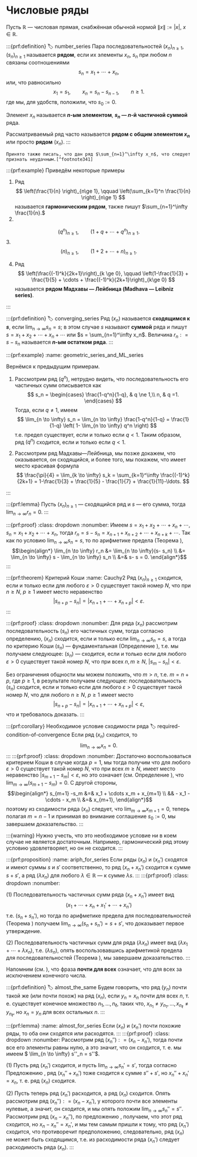 # Числовые ряды

Пусть $\mathbb{R}$ — числовая прямая, снабжённая обычной нормой $\|x \|:= |x|$, $x\in \mathbb{R}.$

:::{prf:definition}
:label: number_series
Пара последовательностей $(x_n)_{n \ge 1}$, $(s_n)_{n \ge 1}$ называется **рядом**, если их элементы $x_n$, $s_n$ при любом $n$ связаны соотношениями
$$
s_n = x_1 + \cdots + x_n,
$$
или, что равносильно
$$
x_1=s_1, \qquad x_n = s_n-s_{n-1}, \qquad n\ge 1.
$$
где мы, для удобств, положили, что $s_0:=0$.

Элемент $x_n$ называется **$n$-ым элементом**, **$s_n$ — $n$-й частичной суммой** ряда. 

Рассматриваемый ряд часто называется **рядом с общим элементом $x_n$** или просто **рядом** $(x_n)$.
:::

```{seealso}
Принято также писать, что дан ряд $\sum_{n=1}^\infty x_n$, что следует признать неудачным.[^footnote341]
```

:::{prf:example} Приведём некоторые примеры

1. Ряд
$$
\left(\frac{1}{n} \right)_{n\ge 1}, \qquad \left(\sum_{k=1}^n \frac{1}{n} \right)_{n\ge 1}
$$
называется **гармоническим рядом**, также пишут $\sum_{n=1}^\infty \frac{1}{n}.$
2.
$$
(q^n)_{n\ge 1},\qquad (1+q+\cdots +q^n)_{n\ge 1}.
$$
3.
$$
(n)_{n \ge 1}, \qquad \left(1+2+\cdots + n \right)_{n \ge 1}.
$$

4. Ряд 
$$
\left(\frac{(-1)^k}{2k+1}\right)_{k \ge 0}, \qquad \left(1-\frac{1}{3} + \frac{1}{5} + \cdots + \frac{(-1)^k}{2k+1}\right)_{k\ge 0} 
$$
называется **рядом Мадхавы — Лейбница (Madhava — Leibniz series)**. 
    
:::




:::{prf:definition}
:label: converging_series
Ряд $(x_n)$ называется **сходящимся к $s$**, если $\lim_{n \to \infty}s_n = s$; в этом случае $s$ называют **суммой** ряда и пишут $s = x_1 + x_2+\cdots + x_n + \cdots$ или $s = \sum_{n=1}^\infty x_n$. Величина $r_n: = s-s_n$ называется **$n$-ым остатком ряда**.
:::

:::{prf:example}
:name: geometric_series_and_ML_series

Вернёмся к предыдущим примерам.

1. Рассмотрим ряд $(q^n)$, нетрудно видеть, что последовательность его частичных сумм описывается как
$$
s_n  = \begin{cases}
\frac{1-q^n}{1-q}, & q \ne 1,\\
n, & q =1.
\end{cases}
$$
Тогда, если $q \ne 1$, имеем
$$
\lim_{n \to \infty} s_n = \lim_{n \to \infty} \frac{1-q^n}{1-q} = \frac{1}{1-q} \left( 1- \lim_{n \to \infty} q^n \right)
$$
т.е. предел существует, если и только если $q<1$. Таким образом, ряд $(q^n)$ сходится, если и только если $q<1.$

2. Рассмотрим ряд Мадхавы—Лейбница, мы позже докажем, что оказывается, он сходящийся, и более того, мы покажем, что имеет место красивая формула
$$
\frac{\pi}{4} = \lim_{k \to \infty} s_k = \sum_{k=1}^\infty \frac{(-1)^k}{2k+1} = 1-\frac{1}{3} + \frac{1}{5} - \frac{1}{7} + \frac{1}{11}-\ldots.
$$

:::


:::{prf:lemma}
Пусть $(x_n)_{n\ge 1}$ — сходящийся ряд и $s$ — его сумма, тогда $\lim_{n \to \infty }r_n = 0.$
:::

:::{prf:proof}
:class: dropdown
:nonumber:
Имеем $s = x_1+x_2+\cdots + x_n +\cdots$, $s_n = x_1 + x_2 + \cdots + x_n$, тогда $r_n = s-s_n = x_{n+1}+ x_{n+2} + \cdots + x_{n+k} + \cdots$. Так как по условию $\lim_{n \to \infty} s_n = s$, то по арифметике предела (Теорема [](#a+b,ca,ab)), 
$$\begin{align*}
\lim_{n \to \infty} r_n &= \lim_{n \to \infty}(s- s_n) \\
&=  \lim_{n \to \infty} s -  \lim_{n \to \infty} s_n \\
&=& s- s = 0.
\end{align*}$$
:::




:::{prf:theorem} Критерий Коши
:name: Cauchy2
Ряд $(x_n)_{n\ge 1}$ сходится, если и только если для любого $\varepsilon >0$ существует такой номер $N$, что при $n \ge N$, $p\ge 1$ имеет место неравенство
$$
|s_{n+p} -s_n| = |x_{n+1}+ \cdots + x_{n+p}| < \varepsilon.
$$
:::

:::{prf:proof}
:class: dropdown
:nonumber:
Для ряда $(x_n)$ рассмотрим последовательность $(s_n)$ его частичных сумм, тогда согласно определению, $(x_n)$ сходится, если и только если $\lim_{n \to \infty} s_n = s$, а тогда по критерию Коши [](#Cauchy) $(s_n)$ — фундаментальная (Определение [](#fundamental_sequence)), т.е. мы получаем следующее: $(s_n)$ — сходится, если и только если для любого $\varepsilon >0$ существует такой номер $N$, что при всех $n,m \ge N$, $|s_m- s_n| < \varepsilon$.

Без ограничения общности мы можем положить, что $m>n$, т.е. $m= n+p$, где $p \ge 1$, в результате получаем следующее: последовательность $(s_n)$ сходится, если и только если для любого $\varepsilon >0$ существует такой номер $N$, что для любого $n \ge N$, $p \ge 1$ имеет место
$$
|s_{n+p} - s_n| = |x_{n+1} + \cdots+  x_{n+p}| < \varepsilon,
$$
что и требовалось доказать.
:::


:::{prf:corollary} Необходимое условие сходимости ряда
:label: required-condition-of-convergence
Если ряд $(x_n)$ сходится, то 
$$
\lim_{n \to \infty} x_n =0.
$$
:::
:::{prf:proof}
:class: dropdown
:nonumber:
Достаточно воспользоваться критерием Коши [](#Cauchy2) в случае когда $p=1$, мы тогда получим что для любого $\varepsilon >0$ существует такой номер $N$, что при всех $m \ge N$, имеет место неравенство $|s_{m+1} - s_m| < \varepsilon$, но это означает (см. Определение [](#limit_of_sequence)), что $\lim_{m \to \infty} (s_{m+1} - s_m)=0$. С другой стороны, 
$$\begin{align*}
s_{m+1} -s_m &=& x_1 + \cdots x_m + x_{m+1} \\
&& - x_1 - \cdots - x_m \\
&=& x_{m+1},
\end{align*}$$
поэтому из сходимости ряда $(x_n)$ следует, что $\lim_{m\to \infty }x_{m+1} = 0$, теперь полагая $m = n-1$ и принимая во внимание соглашение $s_0 :=0$, мы завершаем доказательство.
:::

:::{warning}
Нужно учесть, что это необходимое условие ни в коем случае не является достаточным. Например, гармонический ряд этому условию удовлетворяет, но он не сходится.
:::

:::{prf:proposition}
:name: ariph_for_series
Если ряды $(x_n)$ и $(x_n')$ сходятся и имеют суммы $s$ и $s'$ соответственно, то ряд $(x_n+x_n')$ сходится к сумме $s+s'$, а ряд $(\lambda x_n)$ для любого $\lambda \in \mathbb{R}$ — к сумме $\lambda s.$
:::
:::{prf:proof}
:class: dropdown
:nonumber:

(1) Последовательность частичных сумм ряда $(x_n + x_n')$ имеет вид 
$$
(x_1 + \cdots + x_n + x_1' + \cdots +x_n')
$$
т.е. $(s_n + s_n')$, но тогда по арифметике предела для последовательностей (Теорема [](#a+b,ca,ab)) получаем $\lim_{n \to \infty} (s_n + s_n') = s+ s'$, что доказывает первое утверждение.

(2) Последовательность частичных сумм для ряда $(\lambda x_n)$ имеет вид $(\lambda x_1 + \cdots + \lambda x_n)$, т.е. $(\lambda s_n)$, опять воспользовавшись арифметикой предела для последовательностей (Теорема [](#a+b,ca,ab)), мы завершаем доказательство.
:::

Напомним (см. [](#almost_all)), что фраза **почти для всех** означает, что для всех за исключением конечного числа.

:::{prf:definition}
:label: almost_the_same
Будем говорить, что ряд $(y_n)$ почти такой же (или почти похож) на ряд $(x_n)$, если $y_n = x_n$ почти для всех $n$, т. е. существует конечное множество $n_1,\ldots, n_\ell$, таких что, $x_{n_1} \ne y_{n_1},\ldots, x_{n_\ell} \ne y_{n_\ell}$, но $x_n = y_n$ для всех остальных $n.$
:::

:::{prf:lemma}
:name: almost_for_series
Если $(x_n)$ и $(x_n')$ почти похожие ряды, то оба они сходятся или расходятся.
:::
:::{prf:proof}
:class: dropdown
:nonumber:
Рассмотрим ряд $(x_n''): = (x_n - x_n')$, тогда почти все его элементы равны нулю, а это значит, что он сходится, т. е. мы имеем $ \lim_{n \to \infty} s''_n = s''$. 

(1) Пусть ряд $(x_n')$ сходится, и пусть $\lim_{n \to \infty}s_n' =s'$, тогда согласно Предложению [](#ariph_for_series), ряд $(x_n'' + x_n')$ тоже сходится к сумме $s''+s'$, но $x_n''+x_n' = x_n$, т. е. ряд $(x_n)$ сходится.

(2) Пусть теперь ряд $(x_n')$ расходится, а ряд $(x_n)$ сходится. Опять рассмотрим ряд $(x_n''): = (x_n - x_n')$, у которого почти все элементы нулевые, а значит, он сходится, и мы опять положим $\lim_{n \to \infty}s_n'' = s''.$ Рассмотрим ряд $(x_n - x_n'')$, по предложению [](#ariph_for_series), получаем, что этот ряд сходится, но $x_n - x_n'' = x_n'$, и мы тем самым пришли к тому, что ряд $(x_n')$ сходится, что противоречит предположению, следовательно, ряд $(x_n)$ не может быть сходящимся, т.е. из расходимости ряда $(x_n')$ следует расходимость ряда $(x_n).$
:::

[^footnote341]: Символ $\sum$ указывает на процесс суммирования (то есть это операция), а ряд мы себе мыслим всё же как последовательность. Впрочем, я не одинок в таком представлении, определение взято из книги Ж. Дьёдонне *Основы современного анализа*.